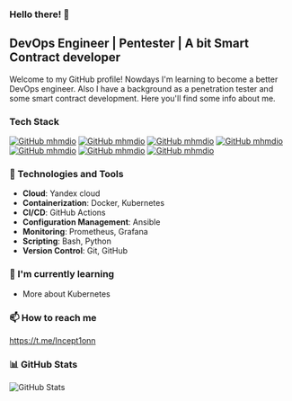 
### Hello there! 👋

## DevOps Engineer | Pentester | A bit Smart Contract developer 

Welcome to my GitHub profile! Nowdays I'm learning to become a better DevOps engineer. Also I have a background as a penetration tester and some smart contract development. Here you'll find some info about me.

### Tech Stack
[![GitHub mhmdio](https://img.shields.io/badge/Docker-2CA5E0?style=for-the-badge&logo=docker&logoColor=white)](https://docker.com/)
[![GitHub mhmdio](https://img.shields.io/badge/kubernetes-%23326CE5?style=for-the-badge&logo=kubernetes&logoColor=white
)](https://kubernetes.io/)
[![GitHub mhmdio](https://img.shields.io/badge/ansible-%23EE0000?style=for-the-badge&logo=ansible&logoColor=white
)]([https://docker.com/](https://docs.ansible.com/))
[![GitHub mhmdio](https://img.shields.io/badge/github_actions-%232088FF?style=for-the-badge&logo=githubactions&logoColor=white
)](https://github.com/features/actions)
[![GitHub mhmdio](https://img.shields.io/badge/linux-%23FCC624?style=for-the-badge&logo=linux&logoColor=black
)](https://www.linux.org/)
[![GitHub mhmdio](https://img.shields.io/badge/apache-%23D22128?style=for-the-badge&logo=apache&logoColor=white
)](https://httpd.apache.org/)
[![GitHub mhmdio](https://img.shields.io/badge/burpsuite-%23FF6633?style=for-the-badge&logo=burpsuite&logoColor=white
)](https://portswigger.net/burp)


### 🔧 Technologies and Tools

- **Cloud**: Yandex cloud
- **Containerization**: Docker, Kubernetes
- **CI/CD**: GitHub Actions
- **Configuration Management**: Ansible
- **Monitoring**: Prometheus, Grafana
- **Scripting**: Bash, Python
- **Version Control**: Git, GitHub

### 🌱 I'm currently learning

- More about Kubernetes

### 📫 How to reach me
https://t.me/Incept1onn

### 📊 GitHub Stats

![GitHub Stats](https://github-readme-stats.vercel.app/api?username=Incept10n&show_icons=true&theme=radical)
